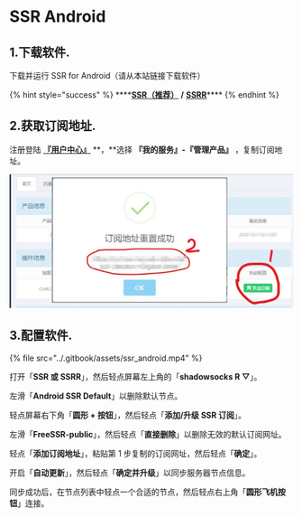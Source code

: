 # SSR Android

## 1.下载软件.

下载并运行 SSR for Android（请从本站链接下载软件）

{% hint style="success" %}
\*\*\*\*[**SSR（推荐）**](http://dl.nordss.com/ssr_and.apk) **/** [**SSRR**](http://dl.nordss.com/ssrr_and.apk)\*\*\*\*
{% endhint %}

## 2.获取订阅地址.

注册登陆 [**『用户中心』**](https://ss.5mu.me/) **，**选择 **『我的服务』-『管理产品』** ，复制订阅地址。

![](../.gitbook/assets/subscribe.jpg)

## 3.配置软件.

{% file src="../.gitbook/assets/ssr\_android.mp4" %}

打开「**SSR 或 SSRR**」，然后轻点屏幕左上角的「**shadowsocks R ▽**」。

左滑「**Android SSR Default**」以删除默认节点。

轻点屏幕右下角「**圆形 + 按钮**」，然后轻点「**添加/升级 SSR 订阅**」。

左滑「**FreeSSR-public**」，然后轻点「**直接删除**」以删除无效的默认订阅网址。

轻点「**添加订阅地址**」，粘贴第 1 步复制的订阅网址，然后轻点「**确定**」。

开启「**自动更新**」，然后轻点「**确定并升级**」以同步服务器节点信息。

同步成功后，在节点列表中轻点一个合适的节点，然后轻点右上角「**圆形飞机按钮**」连接。

